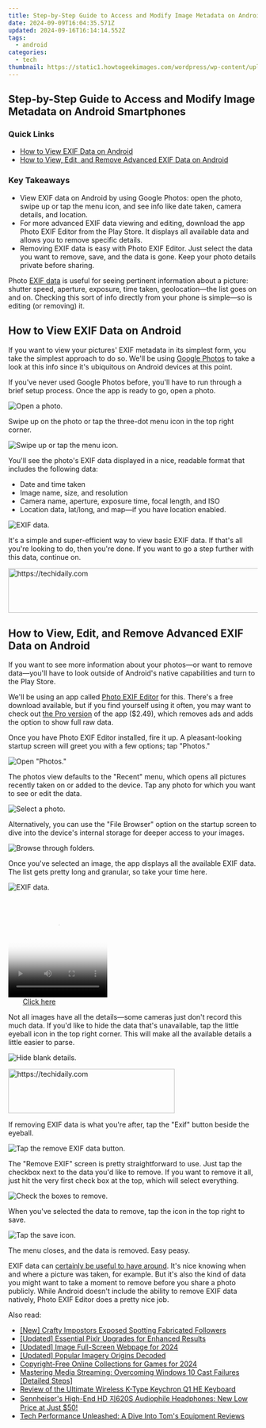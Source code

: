 ```yaml
---
title: Step-by-Step Guide to Access and Modify Image Metadata on Android Smartphones
date: 2024-09-09T16:04:35.571Z
updated: 2024-09-16T16:14:14.552Z
tags:
  - android
categories:
  - tech
thumbnail: https://static1.howtogeekimages.com/wordpress/wp-content/uploads/wm/2023/08/person-taking-a-selfie-using-the-rear-cameras-on-the-samsung-galaxy-z-fold-5.jpg
---
```


## Step-by-Step Guide to Access and Modify Image Metadata on Android Smartphones

### Quick Links

* [How to View EXIF Data on Android](https://hardware-tips.techidaily.com/exploring-the-world-of-hardware-with-toms-systems/)
* [How to View, Edit, and Remove Advanced EXIF Data on Android](https://youtube-sure.techidaily.com/cket-your-channels-the-path-to-higher-youtube-views-for-2024/)

### Key Takeaways

* View EXIF data on Android by using Google Photos: open the photo, swipe up or tap the menu icon, and see info like date taken, camera details, and location.
* For more advanced EXIF data viewing and editing, download the app Photo EXIF Editor from the Play Store. It displays all available data and allows you to remove specific details.
* Removing EXIF data is easy with Photo EXIF Editor. Just select the data you want to remove, save, and the data is gone. Keep your photo details private before sharing.

 Photo [EXIF data](https://some-knowledge.techidaily.com/new-ignite-motivation-the-hottest-playlists-for-workouts/) is useful for seeing pertinent information about a picture: shutter speed, aperture, exposure, time taken, geolocation—the list goes on and on. Checking this sort of info directly from your phone is simple—so is editing (or removing) it.

##  How to View EXIF Data on Android

 If you want to view your pictures' EXIF metadata in its simplest form, you take the simplest approach to do so. We'll be using [Google Photos](https://www.anrdoezrs.net/links/3607085/type/dlg/sid/UUhtgUeUpU217038/https://play.google.com/store/apps/details?id=com.google.android.apps.photos&hl=en) to take a look at this info since it's ubiquitous on Android devices at this point.

 If you've never used Google Photos before, you'll have to run through a brief setup process. Once the app is ready to go, open a photo.

![Open a photo.](https://static1.howtogeekimages.com/wordpress/wp-content/uploads/2023/09/screenshot_20230929-111927.png) 

 Swipe up on the photo or tap the three-dot menu icon in the top right corner.

![Swipe up or tap the menu icon.](https://static1.howtogeekimages.com/wordpress/wp-content/uploads/2023/09/screenshot_20230929-111940.png) 

 You'll see the photo's EXIF data displayed in a nice, readable format that includes the following data:

* Date and time taken
* Image name, size, and resolution
* Camera name, aperture, exposure time, focal length, and ISO
* Location data, lat/long, and map—if you have location enabled.

![EXIF data.](https://static1.howtogeekimages.com/wordpress/wp-content/uploads/2023/09/screenshot_20230929-111954.png) 

 It's a simple and super-efficient way to view basic EXIF data. If that's all you're looking to do, then you're done. If you want to go a step further with this data, continue on.

<!-- affiliate ads begin -->
<a href="https://ephamedtechinc.pxf.io/c/5597632/2136616/26400" target="_top" id="2136616">
  <img src="//a.impactradius-go.com/display-ad/26400-2136616" border="0" alt="https://techidaily.com" width="728" height="90"/>
</a>
<img height="0" width="0" src="https://ephamedtechinc.pxf.io/i/5597632/2136616/26400" style="position:absolute;visibility:hidden;" border="0" />
<!-- affiliate ads end -->

##  How to View, Edit, and Remove Advanced EXIF Data on Android

 If you want to see more information about your photos—or want to remove data—you'll have to look outside of Android's native capabilities and turn to the Play Store.

 We'll be using an app called [Photo EXIF Editor](https://www.anrdoezrs.net/links/3607085/type/dlg/sid/UUhtgUeUpU217038/https://play.google.com/store/apps/details?id=net.xnano.android.photoexifeditor&hl=en) for this. There's a free download available, but if you find yourself using it often, you may want to check out [the Pro version](https://www.anrdoezrs.net/links/3607085/type/dlg/sid/UUhtgUeUpU217038/https://play.google.com/store/apps/details?id=net.xnano.android.photoexifeditor.pro&hl=en) of the app ($2.49), which removes ads and adds the option to show full raw data.

 Once you have Photo EXIF Editor installed, fire it up. A pleasant-looking startup screen will greet you with a few options; tap "Photos."

![Open "Photos."](https://static1.howtogeekimages.com/wordpress/wp-content/uploads/2023/09/screenshot_20230929-112142.png) 

 The photos view defaults to the "Recent" menu, which opens all pictures recently taken on or added to the device. Tap any photo for which you want to see or edit the data.

![Select a photo.](https://static1.howtogeekimages.com/wordpress/wp-content/uploads/2023/09/screenshot_20230929-112202.png) 

 Alternatively, you can use the "File Browser" option on the startup screen to dive into the device's internal storage for deeper access to your images.

![Browse through folders.](https://static1.howtogeekimages.com/wordpress/wp-content/uploads/2023/09/screenshot_20230929-112225.png) 

 Once you've selected an image, the app displays all the available EXIF data. The list gets pretty long and granular, so take your time here.

![EXIF data.](https://static1.howtogeekimages.com/wordpress/wp-content/uploads/2023/09/screenshot_20230929-112242.png) 

<!-- affiliate ads begin -->
<span id="1328683">
					<video width="200" height="200" style="cursor:pointer"
           poster="//a.impactradius-go.com/display-clicktoplayimage/1328683.png"
           onclick="if(!this.playClicked){this.play();this.setAttribute('controls',true);this.playClicked=true;}">
	   <source src="//a.impactradius-go.com/display-ad/15852-1328683">
	   <img src="//a.impactradius-go.com/display-clicktoplayimage/1328683.png" style="border: none; height: 100%; width: 100%; object-fit: contain">
	</video>
	<div style="width:125px;text-align:center"><a href="javascript:window.open(decodeURIComponent('https%3A%2F%2Fthefitville.pxf.io%2Fc%2F5597632%2F1328683%2F15852'), '_blank');void(0);">Click here</a></div>
</span>
<img height="0" width="0" src="https://imp.pxf.io/i/5597632/1328683/15852" style="position:absolute;visibility:hidden;" border="0" />
<!-- affiliate ads end -->

 Not all images have all the details—some cameras just don't record this much data. If you'd like to hide the data that's unavailable, tap the little eyeball icon in the top right corner. This will make all the available details a little easier to parse.

![Hide blank details.](https://static1.howtogeekimages.com/wordpress/wp-content/uploads/2023/09/screenshot_20230929-112257.png) 

<!-- affiliate ads begin -->
<a href="https://aligracehair.sjv.io/c/5597632/2135416/19272" target="_top" id="2135416">
  <img src="//a.impactradius-go.com/display-ad/19272-2135416" border="0" alt="https://techidaily.com" width="336" height="90"/>
</a>
<img height="0" width="0" src="https://aligracehair.sjv.io/i/5597632/2135416/19272" style="position:absolute;visibility:hidden;" border="0" />
<!-- affiliate ads end -->

 If removing EXIF data is what you're after, tap the "Exif" button beside the eyeball.

![Tap the remove EXIF data button.](https://static1.howtogeekimages.com/wordpress/wp-content/uploads/2023/09/2023-09-29_11-31-08.png) 

 The "Remove EXIF" screen is pretty straightforward to use. Just tap the checkbox next to the data you'd like to remove. If you want to remove it all, just hit the very first check box at the top, which will select everything.

![Check the boxes to remove.](https://static1.howtogeekimages.com/wordpress/wp-content/uploads/2023/09/screenshot_20230929-112329.png) 

 When you've selected the data to remove, tap the icon in the top right to save.

![Tap the save icon.](https://static1.howtogeekimages.com/wordpress/wp-content/uploads/2023/09/2023-09-29_11-31-38.png) 

 The menu closes, and the data is removed. Easy peasy.

 EXIF data can [certainly be useful to have around](https://buynow-reviews.techidaily.com/experience-next-level-wireless-performance-with-netgears-elite-c7000-modem-a-thorough-assessment/). It's nice knowing when and where a picture was taken, for example. But it's also the kind of data you might want to take a moment to remove before you share a photo publicly. While Android doesn't include the ability to remove EXIF data natively, Photo EXIF Editor does a pretty nice job.

<ins class="adsbygoogle"
     style="display:block"
     data-ad-format="autorelaxed"
     data-ad-client="ca-pub-7571918770474297"
     data-ad-slot="1223367746"></ins>

<ins class="adsbygoogle"
     style="display:block"
     data-ad-client="ca-pub-7571918770474297"
     data-ad-slot="8358498916"
     data-ad-format="auto"
     data-full-width-responsive="true"></ins>

<span class="atpl-alsoreadstyle">Also read:</span>
<div><ul>
<li><a href="https://facebook-video-files.techidaily.com/new-crafty-impostors-exposed-spotting-fabricated-followers/"><u>[New] Crafty Impostors Exposed Spotting Fabricated Followers</u></a></li>
<li><a href="https://fox-friendly.techidaily.com/updated-essential-pixlr-upgrades-for-enhanced-results/"><u>[Updated] Essential Pixlr Upgrades for Enhanced Results</u></a></li>
<li><a href="https://remote-screen-capture.techidaily.com/updated-image-full-screen-webpage-for-2024/"><u>[Updated] Image Full-Screen Webpage for 2024</u></a></li>
<li><a href="https://extra-support.techidaily.com/updated-popular-imagery-origins-decoded/"><u>[Updated] Popular Imagery Origins Decoded</u></a></li>
<li><a href="https://extra-lessons.techidaily.com/copyright-free-online-collections-for-games-for-2024/"><u>Copyright-Free Online Collections for Games for 2024</u></a></li>
<li><a href="https://win-howtos.techidaily.com/mastering-media-streaming-overcoming-windows-10-cast-failures-detailed-steps/"><u>Mastering Media Streaming: Overcoming Windows 10 Cast Failures [Detailed Steps]</u></a></li>
<li><a href="https://hardware-tips.techidaily.com/review-of-the-ultimate-wireless-k-type-keychron-q1-he-keyboard/"><u>Review of the Ultimate Wireless K-Type Keychron Q1 HE Keyboard</u></a></li>
<li><a href="https://hardware-tips.techidaily.com/sennheisers-high-end-hd-620s-audiophile-headphones-new-low-price-at-just-50/"><u>Sennheiser's High-End HD 지620S Audiophile Headphones: New Low Price at Just $50!</u></a></li>
<li><a href="https://hardware-tips.techidaily.com/tech-performance-unleashed-a-dive-into-toms-equipment-reviews/"><u>Tech Performance Unleashed: A Dive Into Tom's Equipment Reviews</u></a></li>
</ul></div>


